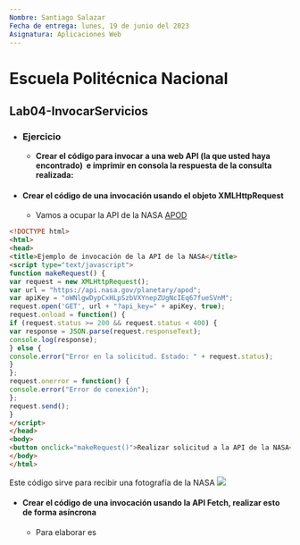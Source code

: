 ```yaml
---
Nombre: Santiago Salazar
Fecha de entrega: lunes, 19 de junio del 2023
Asignatura: Aplicaciones Web 
---
```

# Escuela Politécnica Nacional
## Lab04-InvocarServicios
- ### Ejercicio
	- **Crear el código para invocar a una web API (la que usted haya encontrado)  e imprimir en consola la respuesta de la consulta realizada:**
- #### Crear el código de una invocación usando el objeto XMLHttpRequest
	- Vamos a ocupar la API de la NASA [APOD](https://github.com/nasa/apod-api)
```html
<!DOCTYPE html>
<html>
<head>
<title>Ejemplo de invocación de la API de la NASA</title>
<script type="text/javascript">
function makeRequest() {
var request = new XMLHttpRequest();
var url = "https://api.nasa.gov/planetary/apod";
var apiKey = "oWNlgwDypCxHLpSzbVXYnepZUgNcIEq67fueSVnM";
request.open('GET', url + "?api_key=" + apiKey, true);
request.onload = function() {
if (request.status >= 200 && request.status < 400) {
var response = JSON.parse(request.responseText);
console.log(response);
} else {
console.error("Error en la solicitud. Estado: " + request.status);
}
};
request.onerror = function() {
console.error("Error de conexión");
};
request.send();
}
</script>
</head>
<body>
<button onclick="makeRequest()">Realizar solicitud a la API de la NASA</button>
</body>
</html>
```
Este código sirve para recibir una fotografía de la NASA
![](Pasted%20image%2020230619160424.png)
- #### Crear el código de una invocación usando la API Fetch, realizar esto de forma asíncrona
	- Para elaborar es